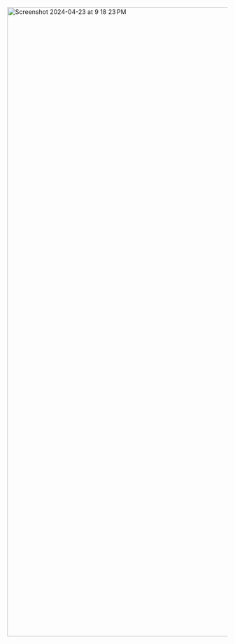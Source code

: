 
<img width="1440" alt="Screenshot 2024-04-23 at 9 18 23 PM" src="https://github.com/sruthianugraha23/Assignment/assets/167844526/10cc6a32-4881-4378-b433-2254135039b5">
